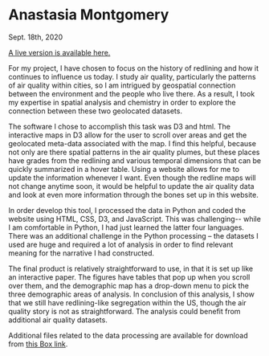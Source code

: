 # Anastasia Montgomery

Sept. 18th, 2020

[A live version is available here.](https://ageller.github.io/IDEAS_FSS-Vis/FinalStudentProjects/2020summer/StacyMontgomery/index.html)

For my project, I have chosen to focus on the history of redlining and how it continues to influence us today. I study air quality, particularly the patterns of air quality within cities, so I am intrigued by geospatial connection between the environment and the people who live there. As a result, I took my expertise in spatial analysis and chemistry in order to explore the connection between these two geolocated datasets.

The software I chose to accomplish this task was D3 and html. The interactive maps in D3 allow for the user to scroll over areas and get the geolocated meta-data associated with the map. I find this helpful, because not only are there spatial patterns in the air quality plumes, but these places have grades from the redlining and various temporal dimensions that can be quickly summarized in a hover table. Using a website allows for me to update the information whenever I want. Even though the redline maps will not change anytime soon, it would be helpful to update the air quality data and look at even more information through the bones set up in this website. 

In order develop this tool, I processed the data in Python and coded the website using HTML, CSS, D3, and JavaScript. This was challenging-- while I am comfortable in Python, I had just learned the latter four languages. There was an additional challenge in the Python processing – the datasets I used are huge and required a lot of analysis in order to find relevant meaning for the narrative I had constructed. 

The final product is relatively straightforward to use, in that it is set up like an interactive paper. The figures have tables that pop up when you scroll over them, and the demographic map has a drop-down menu to pick the three demographic areas of analysis. In conclusion of this analysis, I show that we still have redlining-like segregation within the US, though the air quality story is not as straightforward. The analysis could benefit from additional air quality datasets. 

Additional files related to the data processing are available for download from [this Box link]().
